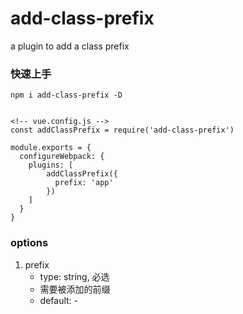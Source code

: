 # add-class-prefix
a plugin to add a class prefix

### 快速上手

```
npm i add-class-prefix -D


<!-- vue.config.js -->
const addClassPrefix = require('add-class-prefix')

module.exports = {
  configureWebpack: {
	plugins: [
		addClassPrefix({
		  prefix: 'app'
		})
	]
  }
}

```

### options

1. prefix
    * type: string, 必选
    * 需要被添加的前缀
    * default: -